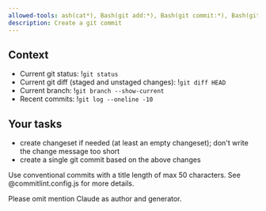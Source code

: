 ```yaml
---
allowed-tools: ash(cat*), Bash(git add:*), Bash(git commit:*), Bash(git log:*), Bash(git status:*), Bash(pnpm changeset:*)
description: Create a git commit
---
```


## Context

- Current git status: !`git status`
- Current git diff (staged and unstaged changes): !`git diff HEAD`
- Current branch: !`git branch --show-current`
- Recent commits: !`git log --oneline -10`

## Your tasks

- create changeset if needed (at least an empty changeset); don't write the change message too short
- create a single git commit based on the above changes

Use conventional commits with a title length of max 50 characters. See @commitlint.config.js for more details.

Please omit mention Claude as author and generator.
